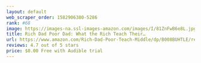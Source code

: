 ```yaml
---
layout: default 
﻿web_scraper_order: 1582906380-5286
rank: #68
image: https://images-na.ssl-images-amazon.com/images/I/81ZnFwB6e8L.jpg
title: Rich Dad Poor Dad: What the Rich Teach Their…
url: https://www.amazon.com/Rich-Dad-Poor-Teach-Middle/dp/B008BUHTLE/ref=zg_mw_audible_68?_encoding=UTF8&psc=1&refRID=8A6QF3909XK0JHQBT5YX
reviews: 4.7 out of 5 stars
price: $0.00 Free with Audible trial
---
```

